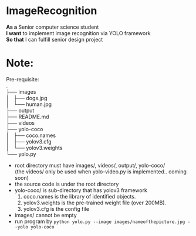 # ImageRecognition
**As a** Senior computer science student  
**I want** to implement image recognition via YOLO framework  
**So that** I can fulfill senior design project  

# Note:

Pre-requisite:  
.  
├── images  
│   ├── dogs.jpg  
│   └── human.jpg  
├── output  
├── README.md  
├── videos  
├── yolo-coco  
│   ├── coco.names  
│   ├── yolov3.cfg  
│   └── yolov3.weights  
└── yolo.py  
  
- root directory must have images/, videos/, output/, yolo-coco/  
(the videos/ only be used when yolo-video.py is implemented.. coming soon)  
- the source code is under the root directory  
- yolo-coco/ is sub-directory that has yolov3 framework  
  1. coco.names is the library of identified objects.  
  2. yolov3.weights is the pre-trained weight file (over 200MB).  
  3. yolov3.cfg is the config file
- images/ cannot be empty
- run program by `python yolo.py --image images/nameofthepicture.jpg --yolo yolo-coco`  